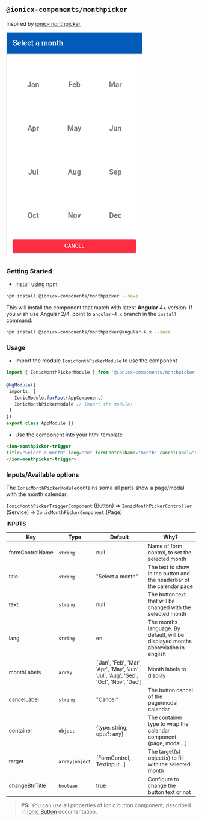 ## `@ionicx-components/monthpicker`

Inspired by [ionic-monthpicker](https://github.com/petruisfan/ionic-monthpicker)

![monthpicker-screenshot](sample/screenshots/monthpicker-screenshot.png)

### Getting Started

- Install using npm:

```bash
npm install @ionicx-components/monthpicker --save
```

This will install the component that match with latest **Angular** 4+ version. If you wish use Angular 2/4, point to `angular-4.x` branch in the `install` command:

```bash
npm install @ionicx-components/monthpicker@angular-4.x --save
```

### Usage

 - Import the module `IonicMonthPickerModule` to use the component

 ```ts
import { IonicMonthPickerModule } from '@ionicx-components/monthpicker';

@NgModule({
  imports: [
    IonicModule.forRoot(AppComponent)
    IonicMonthPickerModule // Import the module!
  ]
})
export class AppModule {}
 ```

- Use the component into your html template

```html
<ion-monthpicker-trigger 
title="Select a month" lang="en" formControlName="month" cancelLabel="Close" [target]="otherFormControl">
</ion-monthpicker-trigger>
```

### Inputs/Available options

The `IonicMonthPickerModule`contains some all parts show a page/modal with the month calendar:

`IonicMonthPickerTriggerComponent` (Button) => `IonicMonthPickerController` (Service) => `IonicMonthPickerComponent` (Page)

**INPUTS**

| Key  | Type | Default | Why? |
| ---- | ---- | ------ | ---- |
|formControlName | `string` | null | Name of form control, to set the selected month |
|title | `string` | "Select a month" | The text to show in the button and the headerbar of the calendar page|
|text | `string` | null | The button text that will be changed with the selected month |
|lang | `string` | en | The months language. By default, will be displayed months abbreviation in english | 
|monthLabels | `array` | ['Jan', 'Feb', 'Mar', 'Apr', 'May', 'Jun', 'Jul', 'Aug', 'Sep', 'Oct', 'Nov', 'Dec'] | Month labels to display |
|cancelLabel | `string` | "Cancel" | The button cancel of the page/modal calendar |
|container | `object` | {type: string, opts?: any} | The container type to wrap the calendar component (page, modal...) |
|target | `array\|object` | [FormControl, TextInput...] | The target(s) object(s) to fill with the selected month |
|changeBtnTitle | `boolean` | true | Configure to change the button text or not |

> **PS:** You can use all properties of Ionic button component, described in [Ionic Button](https://ionicframework.com/docs/api/components/button/Button/#input-properties) documentation.